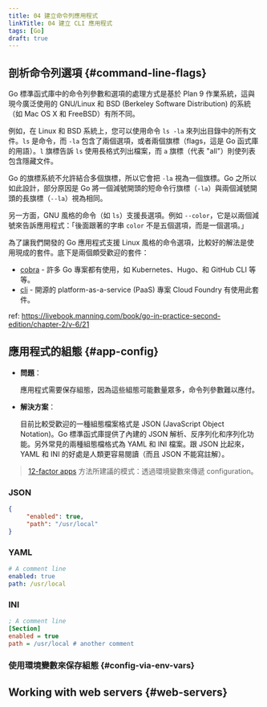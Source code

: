 ```yaml
---
title: 04 建立命令列應用程式
linkTitle: 04 建立 CLI 應用程式
tags: [Go]
draft: true
---
```


## 剖析命令列選項 {#command-line-flags}

Go 標準函式庫中的命令列參數和選項的處理方式是基於 Plan 9 作業系統，這與現今廣泛使用的 GNU/Linux 和 BSD (Berkeley Software Distribution) 的系統（如 Mac OS X 和 FreeBSD）有所不同。

例如，在 Linux 和 BSD 系統上，您可以使用命令 `ls -la` 來列出目錄中的所有文件。`ls` 是命令，而 `-la` 包含了兩個選項，或者兩個旗標（flags，這是 Go 函式庫的用語）。`l` 旗標告訴 `ls` 使用長格式列出檔案，而 `a` 旗標（代表 "all"）則使列表包含隱藏文件。

Go 的旗標系統不允許結合多個旗標，所以它會把 `-la` 視為一個旗標。Go 之所以如此設計，部分原因是 Go 將一個減號開頭的短命令行旗標（`-la`）與兩個減號開頭的長旗標（`--la`）視為相同。

另一方面，GNU 風格的命令（如 `ls`）支援長選項。例如 `--color`，它是以兩個減號來告訴應用程式：「後面跟著的字串 `color` 不是五個選項，而是一個選項。」

為了讓我們開發的 Go 應用程式支援 Linux 風格的命令選項，比較好的解法是使用現成的套件。底下是兩個頗受歡迎的套件：

- [cobra](https://github.com/spf13/cobra) - 許多 Go 專案都有使用，如 Kubernetes、Hugo、和 GitHub CLI 等等。
- [cli](https://github.com/urfave/cli) - 開源的 platform-as-a-service (PaaS) 專案 Cloud Foundry 有使用此套件。

ref: https://livebook.manning.com/book/go-in-practice-second-edition/chapter-2/v-6/21

## 應用程式的組態 {#app-config}

- **問題**：

    應用程式需要保存組態，因為這些組態可能數量眾多，命令列參數難以應付。

- **解決方案**：

    目前比較受歡迎的一種組態檔案格式是 JSON (JavaScript Object Notation)。Go 標準函式庫提供了內建的 JSON 解析、反序列化和序列化功能。另外常見的兩種組態檔格式為 YAML 和 INI 檔案。跟 JSON 比起來，YAML 和 INI 的好處是人類更容易閱讀（而且 JSON 不能寫註解）。

> [12-factor apps](http://12factor.net/) 方法所建議的模式：透過環境變數來傳遞 configuration。


### JSON

```json
{
     "enabled": true,
     "path": "/usr/local"
}
```

### YAML

```yaml
# A comment line
enabled: true
path: /usr/local
```

### INI

```ini
; A comment line
[Section]
enabled = true
path = /usr/local # another comment
```

### 使用環境變數來保存組態 {#config-via-env-vars}


## Working with web servers {#web-servers}

